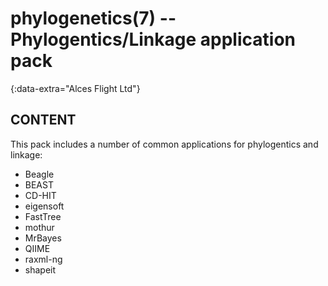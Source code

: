 # phylogenetics(7) -- Phylogentics/Linkage application pack
{:data-extra="Alces Flight Ltd"}

## CONTENT

This pack includes a number of common applications for phylogentics and linkage:

 * Beagle
 * BEAST
 * CD-HIT
 * eigensoft
 * FastTree
 * mothur
 * MrBayes
 * QIIME
 * raxml-ng
 * shapeit

